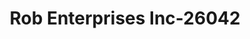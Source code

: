 ---
f_zip-code: 30655
f_state-code: GA
title: Rob Enterprises Inc-26042
f_phone: 770-267-2274
f_city-only: Monroe
f_address: 1645 Highway 138 Nw Monroe
f_location-unique-id: '26042'
slug: rob-enterprises-inc-26042
updated-on: '2024-05-30T13:46:58.046Z'
created-on: '2024-05-30T13:36:59.803Z'
published-on: '2024-05-30T13:54:32.469Z'
f_city-state: cms/city/monroe-ga.md
f_company: cms/company/rob-enterprises-inc.md
f_state: cms/state/georgia.md
layout: '[payday-loan].html'
tags: payday-loan
---